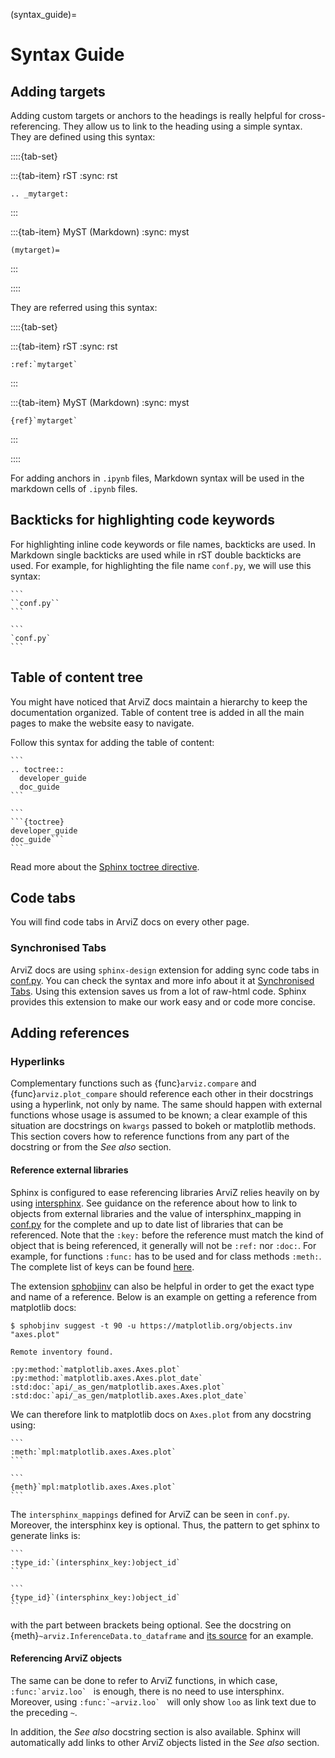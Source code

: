 (syntax_guide)=
# Syntax Guide

## Adding targets
Adding custom targets or anchors to the headings is really helpful for cross-referencing. They allow us to link to the heading using a simple syntax.
They are defined using this syntax:

::::{tab-set}

:::{tab-item} rST
:sync: rst

```
.. _mytarget:
```
:::

:::{tab-item} MyST (Markdown)
:sync: myst

```
(mytarget)=
```
:::

::::

They are referred using this syntax:

::::{tab-set}

:::{tab-item} rST
:sync: rst

```
:ref:`mytarget`
```
:::

:::{tab-item} MyST (Markdown)
:sync: myst

```
{ref}`mytarget`
```
:::

::::

For adding anchors in `.ipynb` files, Markdown syntax will be used in the markdown cells of `.ipynb` files.

## Backticks for highlighting code keywords

For highlighting inline code keywords or file names, backticks are used. In Markdown single backticks are used while in rST double backticks are used. For example, for highlighting the file name `conf.py`, we will use this syntax:

````{tabbed} rST
```
``conf.py``
```
````
````{tabbed} MyST (Markdown)
```
`conf.py`
```
````

## Table of content tree

You might have noticed that ArviZ docs maintain a hierarchy to keep the documentation organized. Table of content tree is added in all the main pages to make the website easy to navigate.

Follow this syntax for adding the table of content:

````{tabbed} rST
```
.. toctree::
  developer_guide
  doc_guide
```
````
````{tabbed} MyST (Markdown)
```
```{toctree}
developer_guide
doc_guide```
```
````

Read more about the [Sphinx toctree directive](https://www.sphinx-doc.org/en/master/usage/restructuredtext/directives.html#table-of-contents).

## Code tabs

You will find code tabs in ArviZ docs on every other page.

### Synchronised Tabs
ArviZ docs are using `sphinx-design` extension for adding sync code tabs in [conf.py](https://github.com/arviz-devs/arviz/blob/main/doc/source/conf.py#L61). You can check the syntax and more info about it
at [Synchronised Tabs](https://sphinx-design.readthedocs.io/en/sbt-theme/tabs.html#synchronised-tabs). Using this extension saves us from a lot of raw-html code. Sphinx provides this extension to make our work easy and or code more concise.


## Adding references

### Hyperlinks
Complementary functions such as {func}`arviz.compare` and {func}`arviz.plot_compare` should reference
each other in their docstrings using a hyperlink, not only by name. The same
should happen with external functions whose usage is assumed to be known; a
clear example of this situation are docstrings on `kwargs` passed to bokeh or
matplotlib methods. This section covers how to reference functions from any
part of the docstring or from the _See also_ section.

#### Reference external libraries

Sphinx is configured to ease referencing libraries ArviZ relies heavily on by
using [intersphinx](https://docs.readthedocs.io/en/stable/guides/intersphinx.html).
See guidance on the reference about how to link to objects from external
libraries and the value of intersphinx_mapping in [conf.py](https://github.com/arviz-devs/arviz/blob/main/doc/source/conf.py) for the complete and up to
date list of libraries that can be referenced. Note that the `:key:` before
the reference must match the kind of object that is being referenced, it
generally will not be `:ref:` nor `:doc:`. For
example, for functions `:func:` has to be used and for class methods
`:meth:`. The complete list of keys can be found [here](https://github.com/sphinx-doc/sphinx/blob/685e3fdb49c42b464e09ec955e1033e2a8729fff/sphinx/domains/python.py#L845-L881).

The extension [sphobjinv](https://sphobjinv.readthedocs.io/en/latest/) can
also be helpful in order to get the exact type and name of a reference. Below
is an example on getting a reference from matplotlib docs:

```
$ sphobjinv suggest -t 90 -u https://matplotlib.org/objects.inv "axes.plot"

Remote inventory found.

:py:method:`matplotlib.axes.Axes.plot`
:py:method:`matplotlib.axes.Axes.plot_date`
:std:doc:`api/_as_gen/matplotlib.axes.Axes.plot`
:std:doc:`api/_as_gen/matplotlib.axes.Axes.plot_date`
```

We can therefore link to matplotlib docs on `Axes.plot` from any docstring
using:

````{tabbed} rST
```
:meth:`mpl:matplotlib.axes.Axes.plot`
```
````
````{tabbed} MyST (Markdown)
```
{meth}`mpl:matplotlib.axes.Axes.plot`
```
````


The `intersphinx_mappings`
defined for ArviZ can be seen in `conf.py`.
Moreover, the intersphinx key is optional. Thus, the pattern to get sphinx to generate links is:

````{tabbed} rST
```
:type_id:`(intersphinx_key:)object_id`
```
````
````{tabbed} MyST (Markdown)
```
{type_id}`(intersphinx_key:)object_id`
```
````

with the part between brackets being optional. See the docstring on
{meth}`~arviz.InferenceData.to_dataframe` and
[its source](https://arviz-devs.github.io/arviz/_modules/arviz/data/inference_data.html#InferenceData.to_dataframe) for an example.

#### Referencing ArviZ objects

The same can be done to refer to ArviZ functions, in which case,
``:func:`arviz.loo` `` is enough, there is no need to use intersphinx.
Moreover, using ``:func:`~arviz.loo` `` will only show ``loo`` as link text
due to the preceding ``~``.

In addition, the _See also_ docstring section is also available. Sphinx will
automatically add links to other ArviZ objects listed in the _See also_
section.
